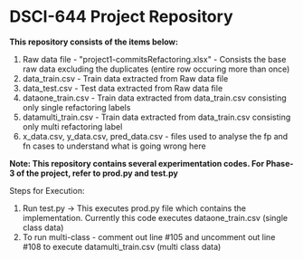 # DSCI-644 Project Repository

**This repository consists of the items below:**
1. Raw data file - "project1-commitsRefactoring.xlsx" - Consists the base raw data excluding the duplicates (entire row occuring more than once)
2. data_train.csv - Train data extracted from Raw data file
3. data_test.csv - Test data extracted from Raw data file
4. dataone_train.csv - Train data extracted from data_train.csv consisting only single refactoring labels
5. datamulti_train.csv - Train data extracted from data_train.csv consisting only multi refactoring label
6. x_data.csv, y_data.csv, pred_data.csv - files used to analyse the fp and fn cases to understand what is going wrong here

**Note: This repository contains several experimentation codes. For Phase-3 of the project, refer to prod.py and test.py**

Steps for Execution:
1. Run test.py -> This executes prod.py file which contains the implementation. Currently this code executes dataone_train.csv (single class data)
2. To run multi-class - comment out line #105 and uncomment out line #108 to execute datamulti_train.csv (multi class data)




